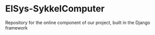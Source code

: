 # ElSys-SykkelComputer
Repository for the online component of our project, built in the Django framework
